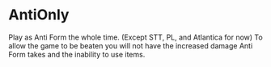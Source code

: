 # AntiOnly

Play as Anti Form the whole time. (Except STT, PL, and Atlantica for now) To allow the game to be beaten you will not have the increased damage Anti Form takes and the inability to use items.
